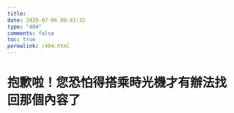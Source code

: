 ```yaml
---
title: 
date: 2020-07-06 09:43:32
type: "404"
comments: false
toc: true
permalink: /404.html
---
```

<h1>抱歉啦！您恐怕得搭乘時光機才有辦法找回那個內容了<h1>